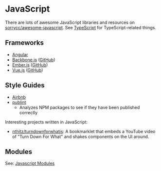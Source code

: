 # JavaScript

There are lots of awesome JavaScript libraries and resources on
[sorrycc/awesome-javascript](https://github.com/sorrycc/awesome-javascript). See
[TypeScript](programming/languages/typescript.md) for TypeScript-related things.

## Frameworks

- [Angular](/programming/frameworks/angular/index.md)
- [Backbone.js](https://backbonejs.org)
  ([GitHub](https://github.com/jashkenas/backbone))
- [Ember.js](https://emberjs.com)
  ([GitHub](https://github.com/emberjs/ember.js))
- [Vue.js](https://vuejs.org) ([GitHub](https://github.com/vuejs/core))

## Style Guides

- [Airbnb](https://github.com/airbnb/javascript)
- [publint](https://publint.dev/)
  - Analyzes NPM packages to see if they have been published correctly

Interesting projects written in JavaScript:

- [nthitz/turndownforwhatjs](https://github.com/nthitz/turndownforwhatjs): A
  bookmarklet that embeds a YouTube video of "Turn Down For What" and shakes
  components on the UI around.

## Modules

See: [Javascript Modules](programming/languages/javascript/modules.md)
